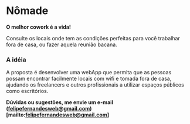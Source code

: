 Nômade
======
__O melhor cowork é a vida!__

Consulte os locais onde tem as condições perfeitas para você trabalhar fora de casa, ou fazer aquela reunião bacana.

### A idéia
A proposta é desenvolver uma webApp que permita que as pessoas possam encontrar
facilmente locais com wifi e tomada fora de casa, ajudando os freelancers e outros
profissionais a utilizar espaços públicos como escritórios.

__Dúvidas ou sugestões, me envie um
e-mail (felipefernandesweb@gmail.com)[mailto:felipefernandesweb@gmail.com]__
